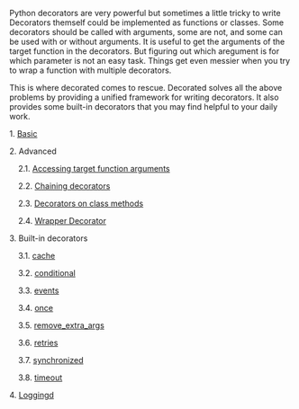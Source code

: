 Python decorators are very powerful but sometimes a little tricky to write
Decorators themself could be implemented as functions or classes.
Some decorators should be called with arguments, some are not, and some can be used with or without arguments.
It is useful to get the arguments of the target function in the decorators.
But figuring out which aregument is for which parameter is not an easy task.
Things get even messier when you try to wrap a function with multiple decorators.

This is where decorated comes to rescue.
Decorated solves all the above problems by providing a unified framework for writing decorators.
It also provides some built-in decorators that you may find helpful to your daily work.

1\. [Basic](docs/basic.md)

2\. Advanced

&nbsp;&nbsp;&nbsp;&nbsp;2\.1\. [Accessing target function arguments](docs/advanced/arguments.md)

&nbsp;&nbsp;&nbsp;&nbsp;2\.2\. [Chaining decorators](docs/advanced/chaining.md)

&nbsp;&nbsp;&nbsp;&nbsp;2\.3\. [Decorators on class methods](docs/advanced/method.md)

&nbsp;&nbsp;&nbsp;&nbsp;2\.4\. [Wrapper Decorator](docs/advanced/wrapper.md)

3\. Built-in decorators

&nbsp;&nbsp;&nbsp;&nbsp;3\.1\. [cache](docs/decorators/cache.md)

&nbsp;&nbsp;&nbsp;&nbsp;3\.2\. [conditional](docs/decorators/conditional.md)

&nbsp;&nbsp;&nbsp;&nbsp;3\.3\. [events](docs/decorators/events.md)

&nbsp;&nbsp;&nbsp;&nbsp;3\.4\. [once](docs/decorators/once.md)

&nbsp;&nbsp;&nbsp;&nbsp;3\.5\. [remove\_extra\_args](docs/decorators/remove_extra_args.md)

&nbsp;&nbsp;&nbsp;&nbsp;3\.6\. [retries](docs/decorators/retries.md)

&nbsp;&nbsp;&nbsp;&nbsp;3\.7\. [synchronized](docs/decorators/synchronized.md)

&nbsp;&nbsp;&nbsp;&nbsp;3\.8\. [timeout](docs/decorators/timeout.md)

4\. [Loggingd](docs/loggingd.md)
